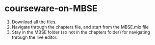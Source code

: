 # courseware-on-MBSE

1) Download all the files. 
2) Navigate through the chapters file, and start from the MBSE.mlx file
3) Stay in the MBSE folder (so not in the chapters folder) for navigating through the live editor.
